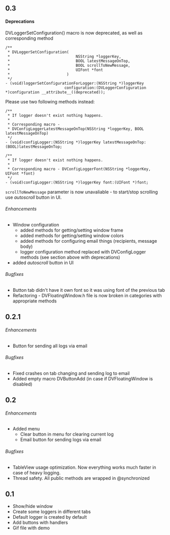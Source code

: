 ## 0.3

#### Deprecations

DVLoggerSetConfiguration() macro is now deprecated, as well as corresponding method

```objc
/**
 * DVLoggerSetConfiguration(
 *                             NSString *loggerKey,
 *                             BOOL latestMessageOnTop,
 *                             BOOL scrollToNewMessage,
 *                             UIFont *font
 *                         )
 */
- (void)loggerSetConfigurationForLogger:(NSString *)loggerKey
                          configuration:(DVLoggerConfiguration *)configuration __attribute__((deprecated));
```

Please use two following methods instead:

```objc
/**
 * If logger doesn't exist nothing happens.
 *
 * Corresponding macro -
 * DVConfigLoggerLatestMessageOnTop(NSString *loggerKey, BOOL latestMessageOnTop)
 */
- (void)configLogger:(NSString *)loggerKey latestMessageOnTop:(BOOL)latestMessageOnTop;

/**
 * If logger doesn't exist nothing happens.
 *
 * Corresponding macro - DVConfigLoggerFont(NSString *loggerKey, UIFont *font)
 */
- (void)configLogger:(NSString *)loggerKey font:(UIFont *)font;
```

`scrollToNewMessage` parameter is now unavaliable - to start/stop scrolling use *autoscroll*
button in UI.

###### Enhancements

- Window configuration
    - added methods for getting/setting window frame
    - added methods for getting/setting window colors
    - added methods for configuring email things (recipients, message body)
    - logger configuration method replaced with DVConfigLogger methods (see section above with deprecations)
- added *autoscroll* button in UI

###### Bugfixes

- Button tab didn't have it own font so it was using font of the previous tab
- Refactoring - DVFloatingWindow.h file is now broken in categories with appropriate methods

## 0.2.1

###### Enhancements

- Button for sending all logs via email

###### Bugfixes

- Fixed crashes on tab changing and sending log to email
- Added empty macro DVButtonAdd (in case if DVFloatingWindow is disabled)

## 0.2

###### Enhancements

- Added menu
    - Clear button in menu for clearing current log
    - Email button for sending logs via email

###### Bugfixes

- TableView usage optimization. Now everything works much faster in case of heavy logging.
- Thread safety. All public methods are wrapped in @synchronized

## 0.1

- Show/hide window
- Create some loggers in different tabs
- Default logger is created by default
- Add buttons with handlers
- Gif file with demo


